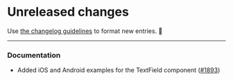 # Unreleased changes

Use [the changelog guidelines](https://git.io/polaris-changelog-guidelines) to format new entries. 💜

---

### Documentation

- Added iOS and Android examples for the TextField component ([#1893](https://github.com/Shopify/polaris-react/pull/1893))
